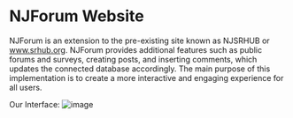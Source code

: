 # NJForum Website 

NJForum is an extension to the pre-existing site known as NJSRHUB or www.srhub.org. NJForum provides additional features such as public forums and surveys, creating posts, and inserting comments, which updates the connected database accordingly. The main purpose of this implementation is to create a more interactive and engaging experience for all users. 

Our Interface: 
![image](https://i.imgur.com/lhz1j4A.png)
